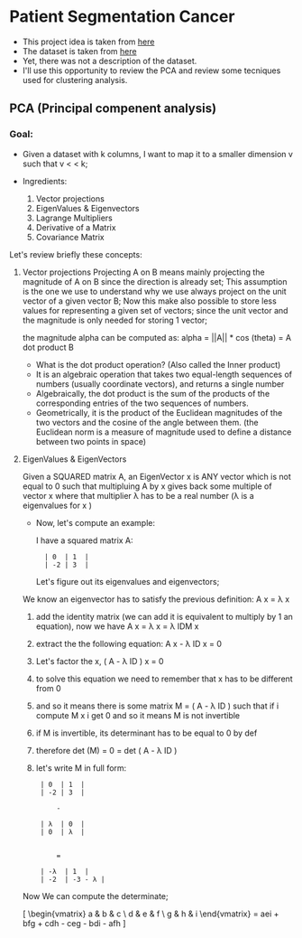 # Patient Segmentation Cancer
- This project idea is taken from [here](https://www.youtube.com/watch?v=Ur53bjPEPqs)
- The dataset is taken from [here](https://github.com/marshall4471/Cancer_data/tree/main)
- Yet, there was not a description of the dataset.
- I'll use this opportunity to review the PCA and review some tecniques used for clustering analysis.


## PCA (Principal compenent analysis)

### Goal: 
- Given a dataset with k columns, I want to map it to a smaller dimension v such that v < < k;

- Ingredients:
    1. Vector projections
    2. EigenValues & Eigenvectors
    3. Lagrange Multipliers
    4. Derivative of a Matrix
    5.  Covariance Matrix


Let's review briefly these concepts:

1. Vector projections
    Projecting A on B means mainly projecting the magnitude of A on B since the direction is already set;
    This assumption is the one we use to understand why we use always project on the unit vector of a given vector B; 
    Now this make also possible to store less values for representing a given set of vectors; since the unit vector and the magnitude is only needed for storing 1 vector;

    the magnitude alpha can be computed as: alpha = ||A|| * cos (theta) = A dot product B

    - What is the dot product operation?
    (Also called the Inner product)
    - It is an algebraic operation that takes two equal-length sequences of numbers (usually coordinate vectors), and returns a single number
    - Algebraically, the dot product is the sum of the products of the corresponding entries of the two sequences of numbers. 
    - Geometrically, it is the product of the Euclidean magnitudes of the two vectors and the cosine of the angle between them.
    (the Euclidean norm is a measure of magnitude used to define a distance between two points in space) 


2. EigenValues & EigenVectors

    Given a SQUARED matrix A, an EigenVector x is ANY vector which is not equal to 0 such that multipluing A by x gives back some multiple of vector x where that multiplier λ has to be a real number (λ is a eigenvalues for x )

    - Now, let's compute an example: 

        I have a squared matrix A:

            | 0  | 1  |
            | -2 | 3  |

            
      

        Let's figure out its eigenvalues and eigenvectors;

    
    We know an eigenvector has to satisfy the previous definition: A x = λ x


    1. add the identity matrix (we can add it is equivalent to multiply by 1 an equation), now we have A x = λ x = λ IDM x
    2. extract the the following equation: A x - λ ID x = 0
    3. Let's factor the x, ( A - λ ID ) x = 0 
    4. to solve this equation we need to remember that x has to be different from 0
    5. and so it means there is some matrix M = ( A - λ ID ) such that if i compute M x i get 0 and so it means M is not invertible
    6. if M is invertible, its determinant has to be equal to 0 by def
    7. therefore det (M) = 0 = det ( A - λ ID ) 
    8. let's write M in full form:
  
            | 0  | 1  |
            | -2 | 3  |
 
                -
               
            | λ  | 0  |
            | 0  | λ  |


                =

            | -λ  | 1  |
            | -2  | -3 - λ |

    Now We can compute the determinate;


    \[ \begin{vmatrix} a & b & c \\ d & e & f \\ g & h & i \end{vmatrix} = aei + bfg + cdh - ceg - bdi - afh \]










